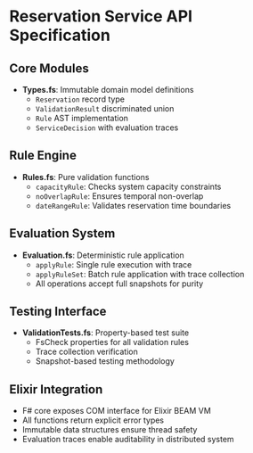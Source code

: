 # Reservation Service API Specification

## Core Modules
- **Types.fs**: Immutable domain model definitions
  - `Reservation` record type
  - `ValidationResult` discriminated union
  - `Rule` AST implementation
  - `ServiceDecision` with evaluation traces

## Rule Engine
- **Rules.fs**: Pure validation functions
  - `capacityRule`: Checks system capacity constraints
  - `noOverlapRule`: Ensures temporal non-overlap
  - `dateRangeRule`: Validates reservation time boundaries

## Evaluation System
- **Evaluation.fs**: Deterministic rule application
  - `applyRule`: Single rule execution with trace
  - `applyRuleSet`: Batch rule application with trace collection
  - All operations accept full snapshots for purity

## Testing Interface
- **ValidationTests.fs**: Property-based test suite
  - FsCheck properties for all validation rules
  - Trace collection verification
  - Snapshot-based testing methodology

## Elixir Integration
- F# core exposes COM interface for Elixir BEAM VM
- All functions return explicit error types
- Immutable data structures ensure thread safety
- Evaluation traces enable auditability in distributed system